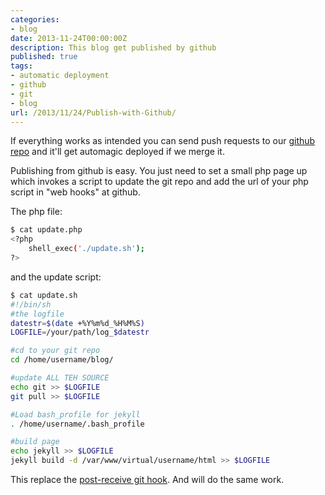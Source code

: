 ```yaml
---
categories:
- blog
date: 2013-11-24T00:00:00Z
description: This blog get published by github
published: true
tags:
- automatic deployment
- github
- git
- blog
url: /2013/11/24/Publish-with-Github/
---
```


If everything works as intended you can send push requests to our [github repo](https://github.com/l33tsource/blog) and it'll get automagic deployed if we merge it.

Publishing from github is easy. You just need to set a small php page up which invokes a script to update the git repo and add the url of your php script in "web hooks" at github.

The php file:

```bash
$ cat update.php
<?php
	shell_exec('./update.sh');
?>
```

and the update script:

```bash
$ cat update.sh
#!/bin/sh
#the logfile
datestr=$(date +%Y%m%d_%H%M%S)
LOGFILE=/your/path/log_$datestr

#cd to your git repo
cd /home/username/blog/

#update ALL TEH SOURCE
echo git >> $LOGFILE
git pull >> $LOGFILE

#Load bash_profile for jekyll
. /home/username/.bash_profile

#build page
echo jekyll >> $LOGFILE
jekyll build -d /var/www/virtual/username/html >> $LOGFILE
```

This replace the [post-receive git hook](http://l33tsource.com/blog/2013/05/15/jekyll-1.0/). And will do the same work.
